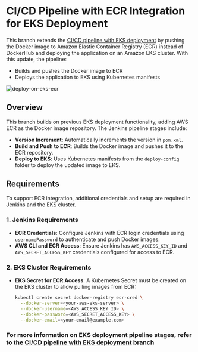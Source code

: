 # CI/CD Pipeline with ECR Integration for EKS Deployment

This branch extends the [CI/CD pipeline with EKS deployment](https://github.com/Dakuchi/java-maven-app/tree/feature/deploy-on-k8s) by pushing the Docker image to Amazon Elastic Container Registry (ECR) instead of DockerHub and deploying the application on an Amazon EKS cluster. With this update, the pipeline:
- Builds and pushes the Docker image to ECR
- Deploys the application to EKS using Kubernetes manifests

![deploy-on-eks-ecr](https://github.com/user-attachments/assets/5e39473a-9a90-4dde-92d4-8a10e02d5366)

## Overview

This branch builds on previous EKS deployment functionality, adding AWS ECR as the Docker image repository. The Jenkins pipeline stages include:
- **Version Increment**: Automatically increments the version in `pom.xml`.
- **Build and Push to ECR**: Builds the Docker image and pushes it to the ECR repository.
- **Deploy to EKS**: Uses Kubernetes manifests from the `deploy-config` folder to deploy the updated image to EKS.

## Requirements

To support ECR integration, additional credentials and setup are required in Jenkins and the EKS cluster.

### 1. Jenkins Requirements

- **ECR Credentials**: Configure Jenkins with ECR login credentials using `usernamePassword` to authenticate and push Docker images.
- **AWS CLI and ECR Access**: Ensure Jenkins has `AWS_ACCESS_KEY_ID` and `AWS_SECRET_ACCESS_KEY` credentials configured for access to ECR.

### 2. EKS Cluster Requirements

- **EKS Secret for ECR Access**: A Kubernetes Secret must be created on the EKS cluster to allow pulling images from ECR:
   ```bash
   kubectl create secret docker-registry ecr-cred \
     --docker-server=<your-aws-eks-server> \
     --docker-username=<AWS_ACCESS_KEY_ID> \
     --docker-password=<AWS_SECRET_ACCESS_KEY> \
     --docker-email=<your-email@example.com>

### For more information on EKS deployment pipeline stages, refer to the [CI/CD pipeline with EKS deployment](https://github.com/Dakuchi/java-maven-app/tree/feature/deploy-on-k8s) branch

